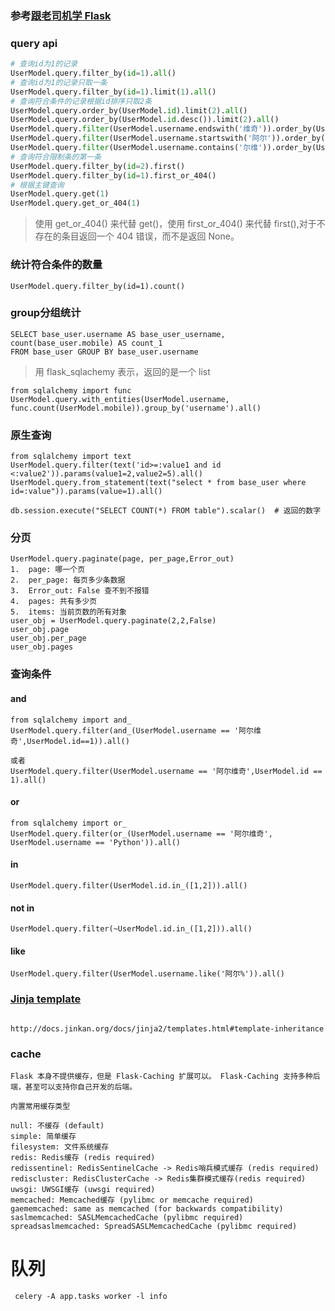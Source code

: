 ### 参考[跟老司机学 Flask](https://www.kancloud.cn/airvip/airvip-20201224/2095207)

### query api
``` python
# 查询id为1的记录
UserModel.query.filter_by(id=1).all()
# 查询id为1的记录只取一条
UserModel.query.filter_by(id=1).limit(1).all()
# 查询符合条件的记录根据id排序只取2条
UserModel.query.order_by(UserModel.id).limit(2).all()
UserModel.query.order_by(UserModel.id.desc()).limit(2).all()
UserModel.query.filter(UserModel.username.endswith('维奇')).order_by(UserModel.id.desc()).limit(2).all()
UserModel.query.filter(UserModel.username.startswith('阿尔')).order_by(UserModel.id).limit(2).all()
UserModel.query.filter(UserModel.username.contains('尔维')).order_by(UserModel.id).all()
# 查询符合限制条的第一条
UserModel.query.filter_by(id=2).first()
UserModel.query.filter_by(id=1).first_or_404()
# 根据主键查询
UserModel.query.get(1)
UserModel.query.get_or_404(1)

```
> 使用 get_or_404() 来代替 get()，使用 first_or_404() 来代替 first(),对于不存在的条目返回一个 404 错误，而不是返回 None。

### 统计符合条件的数量
```
UserModel.query.filter_by(id=1).count()
```

### group分组统计
```
SELECT base_user.username AS base_user_username, count(base_user.mobile) AS count_1 
FROM base_user GROUP BY base_user.username
```
> 用 flask_sqlachemy 表示，返回的是一个 list
```
from sqlalchemy import func
UserModel.query.with_entities(UserModel.username, func.count(UserModel.mobile)).group_by('username').all()
```

### 原生查询
```
from sqlalchemy import text
UserModel.query.filter(text('id>=:value1 and id <:value2')).params(value1=2,value2=5).all()
UserModel.query.from_statement(text("select * from base_user where id=:value")).params(value=1).all()

db.session.execute("SELECT COUNT(*) FROM table").scalar()  # 返回的数字
```

### 分页
```
UserModel.query.paginate(page, per_page,Error_out)
1.  page: 哪一个页
2.  per_page: 每页多少条数据
3.  Error_out: False 查不到不报错
4.  pages: 共有多少页
5.  items: 当前页数的所有对象
user_obj = UserModel.query.paginate(2,2,False)
user_obj.page
user_obj.per_page
user_obj.pages
```

### 查询条件
#### and 
```
from sqlalchemy import and_
UserModel.query.filter(and_(UserModel.username == '阿尔维奇',UserModel.id==1)).all()

或者
UserModel.query.filter(UserModel.username == '阿尔维奇',UserModel.id == 1).all()
```

#### or
```
from sqlalchemy import or_
UserModel.query.filter(or_(UserModel.username == '阿尔维奇', UserModel.username == 'Python')).all()
```

#### in
```
UserModel.query.filter(UserModel.id.in_([1,2])).all()
```

#### not in
```
UserModel.query.filter(~UserModel.id.in_([1,2])).all()
```

#### like
```
UserModel.query.filter(UserModel.username.like('阿尔%')).all()
```

### [Jinja template](http://docs.jinkan.org/docs/jinja2/templates.html#template-inheritance)
```

http://docs.jinkan.org/docs/jinja2/templates.html#template-inheritance
```

### cache
```
Flask 本身不提供缓存，但是 Flask-Caching 扩展可以。 Flask-Caching 支持多种后端，甚至可以支持你自己开发的后端。

内置常用缓存类型

null: 不缓存 (default)
simple: 简单缓存
filesystem: 文件系统缓存
redis: Redis缓存 (redis required)
redissentinel: RedisSentinelCache -> Redis哨兵模式缓存 (redis required)
rediscluster: RedisClusterCache -> Redis集群模式缓存(redis required)
uwsgi: UWSGI缓存 (uwsgi required)
memcached: Memcached缓存 (pylibmc or memcache required)
gaememcached: same as memcached (for backwards compatibility)
saslmemcached: SASLMemcachedCache (pylibmc required)
spreadsaslmemcached: SpreadSASLMemcachedCache (pylibmc required)
```

# 队列
```
 celery -A app.tasks worker -l info
```
